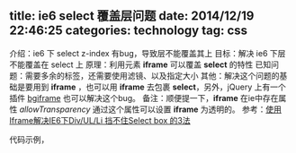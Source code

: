 title: ie6 select 覆盖层问题
date: 2014/12/19 22:46:25
categories: technology
tag: css
---

介绍：ie6 下 select z-index 有bug，导致层不能覆盖其上
目标：解决 ie6 下层不能覆盖在 select 上
原理：利用元素 **iframe** 可以覆盖 **select** 的特性
已知问题：需要多余的标签，还需要使用滤镜、以及指定大小
其他：解决这个问题的基础是要用到 **iframe** ，也可以用 **iframe** 去包裹 **select**，另外，jQuery 上有一个插件 [bgiframe](http://plugins.jquery.com/bgiframe/) 也可以解决这个bug。
备注：顺便提一下，**iframe** 在ie中存在属性 *allowTransparency* 通过这个属性可以设置 **iframe** 为透明的。
参考：[使用Iframe解决IE6下Div/UL/Li 挡不住Select box 的3法](http://twinkleliang.iteye.com/blog/1138841)

代码示例，
<script src="https://gist.github.com/flyfishtome/3820685a41ca44984d59.js"></script>